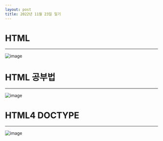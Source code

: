 ```yaml
---
layout: post
title: 2022년 11월 23일 일기
---
```


HTML
=======================   
************************

![image]({{site.baseurl}}/assets/images/1123/1.JPG)



HTML 공부법
=======================   
************************

![image]({{site.baseurl}}/assets/images/1123/2.JPG)


HTML4 DOCTYPE
=======================   
************************

![image]({{site.baseurl}}/assets/images/1123/1.JPG)